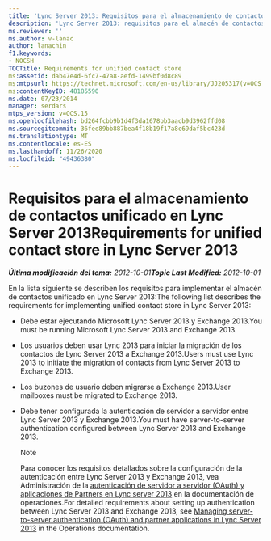 ```yaml
---
title: 'Lync Server 2013: Requisitos para el almacenamiento de contactos unificado'
description: 'Lync Server 2013: requisitos para el almacén de contactos unificado.'
ms.reviewer: ''
ms.author: v-lanac
author: lanachin
f1.keywords:
- NOCSH
TOCTitle: Requirements for unified contact store
ms:assetid: dab47e4d-6fc7-47a8-aefd-1499bf0d8c89
ms:mtpsurl: https://technet.microsoft.com/en-us/library/JJ205317(v=OCS.15)
ms:contentKeyID: 48185590
ms.date: 07/23/2014
manager: serdars
mtps_version: v=OCS.15
ms.openlocfilehash: bd264fcbb9b1d4f3da1678bb3aacb9d3962ffd08
ms.sourcegitcommit: 36fee89bb887bea4f18b19f17a8c69daf5bc423d
ms.translationtype: MT
ms.contentlocale: es-ES
ms.lasthandoff: 11/26/2020
ms.locfileid: "49436380"
---
```

# <a name="requirements-for-unified-contact-store-in-lync-server-2013"></a><span data-ttu-id="c48be-103">Requisitos para el almacenamiento de contactos unificado en Lync Server 2013</span><span class="sxs-lookup"><span data-stu-id="c48be-103">Requirements for unified contact store in Lync Server 2013</span></span>

<div data-xmlns="http://www.w3.org/1999/xhtml">

<div class="topic" data-xmlns="http://www.w3.org/1999/xhtml" data-msxsl="urn:schemas-microsoft-com:xslt" data-cs="https://msdn.microsoft.com/">

<div data-asp="https://msdn2.microsoft.com/asp">



</div>

<div id="mainSection">

<div id="mainBody"><span data-ttu-id="c48be-104">

<span> </span></span><span class="sxs-lookup"><span data-stu-id="c48be-104">

<span> </span></span></span>

<span data-ttu-id="c48be-105">_**Última modificación del tema:** 2012-10-01_</span><span class="sxs-lookup"><span data-stu-id="c48be-105">_**Topic Last Modified:** 2012-10-01_</span></span>

<span data-ttu-id="c48be-106">En la lista siguiente se describen los requisitos para implementar el almacén de contactos unificado en Lync Server 2013:</span><span class="sxs-lookup"><span data-stu-id="c48be-106">The following list describes the requirements for implementing unified contact store in Lync Server 2013:</span></span>

  - <span data-ttu-id="c48be-107">Debe estar ejecutando Microsoft Lync Server 2013 y Exchange 2013.</span><span class="sxs-lookup"><span data-stu-id="c48be-107">You must be running Microsoft Lync Server 2013 and Exchange 2013.</span></span>

  - <span data-ttu-id="c48be-108">Los usuarios deben usar Lync 2013 para iniciar la migración de los contactos de Lync Server 2013 a Exchange 2013.</span><span class="sxs-lookup"><span data-stu-id="c48be-108">Users must use Lync 2013 to initiate the migration of contacts from Lync Server 2013 to Exchange 2013.</span></span>

  - <span data-ttu-id="c48be-109">Los buzones de usuario deben migrarse a Exchange 2013.</span><span class="sxs-lookup"><span data-stu-id="c48be-109">User mailboxes must be migrated to Exchange 2013.</span></span>

  - <span data-ttu-id="c48be-110">Debe tener configurada la autenticación de servidor a servidor entre Lync Server 2013 y Exchange 2013.</span><span class="sxs-lookup"><span data-stu-id="c48be-110">You must have server-to-server authentication configured between Lync Server 2013 and Exchange 2013.</span></span>
    
    <div>
    

    > [!NOTE]  
    > <span data-ttu-id="c48be-111">Para conocer los requisitos detallados sobre la configuración de la autenticación entre Lync Server 2013 y Exchange 2013, vea Administración de la <A href="lync-server-2013-managing-server-to-server-authentication-oauth-and-partner-applications.md">autenticación de servidor a servidor (OAuth) y aplicaciones de Partners en Lync server 2013</A> en la documentación de operaciones.</span><span class="sxs-lookup"><span data-stu-id="c48be-111">For detailed requirements about setting up authentication between Lync Server 2013 and Exchange 2013, see <A href="lync-server-2013-managing-server-to-server-authentication-oauth-and-partner-applications.md">Managing server-to-server authentication (OAuth) and partner applications in Lync Server 2013</A> in the Operations documentation.</span></span>

    
    <span data-ttu-id="c48be-112"></div>

</div>

<span> </span>

</div>

</div>

</span><span class="sxs-lookup"><span data-stu-id="c48be-112"></div>

</div>

<span> </span>

</div>

</div>

</span></span></div>

